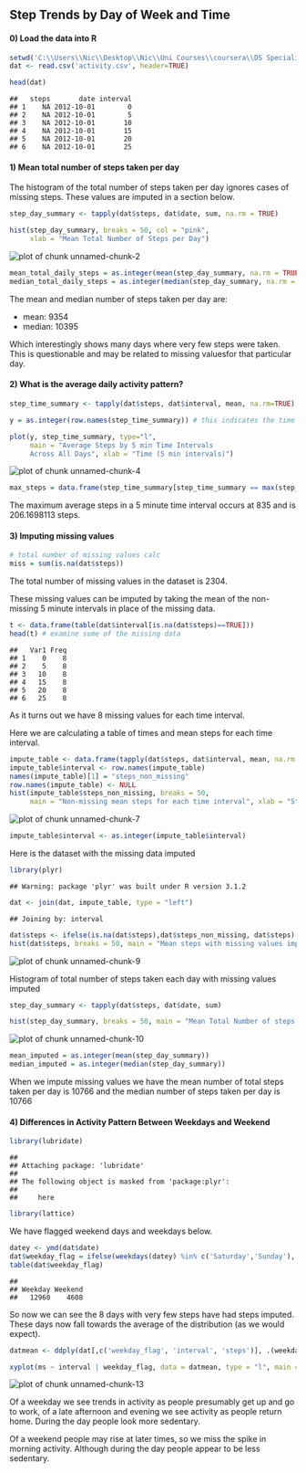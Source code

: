 
## Step Trends by Day of Week and Time

#### 0) Load the data into R


```r
setwd('C:\\Users\\Nic\\Desktop\\Nic\\Uni Courses\\coursera\\DS Specialisation\\reproducible research\\assign')
dat <- read.csv('activity.csv', header=TRUE)

head(dat)
```

```
##   steps       date interval
## 1    NA 2012-10-01        0
## 2    NA 2012-10-01        5
## 3    NA 2012-10-01       10
## 4    NA 2012-10-01       15
## 5    NA 2012-10-01       20
## 6    NA 2012-10-01       25
```

#### 1) Mean total number of steps taken per day

The histogram of the total number of steps taken per day ignores cases of missing steps. These values are imputed in a section below.



```r
step_day_summary <- tapply(dat$steps, dat$date, sum, na.rm = TRUE)

hist(step_day_summary, breaks = 50, col = "pink",
     xlab = "Mean Total Number of Steps per Day")
```

![plot of chunk unnamed-chunk-2](figure/unnamed-chunk-2-1.png) 


```r
mean_total_daily_steps = as.integer(mean(step_day_summary, na.rm = TRUE)) 
median_total_daily_steps = as.integer(median(step_day_summary, na.rm = TRUE)) 
```

The mean and median number of steps taken per day are:  
* mean: 9354  
* median: 10395  

Which interestingly shows many days where very few steps were taken. This is questionable and may be related to missing valuesfor that particular day.

#### 2) What is the average daily activity pattern?


```r
step_time_summary <- tapply(dat$steps, dat$interval, mean, na.rm=TRUE)

y = as.integer(row.names(step_time_summary)) # this indicates the time in 5 minute intervals

plot(y, step_time_summary, type="l",
     main = "Average Steps by 5 min Time Intervals
     Across All Days", xlab = "Time (5 min intervals)")
```

![plot of chunk unnamed-chunk-4](figure/unnamed-chunk-4-1.png) 

```r
max_steps = data.frame(step_time_summary[step_time_summary == max(step_time_summary)])
```

The maximum average steps in a 5 minute time interval occurs at 835 and is 206.1698113 steps.

#### 3) Imputing missing values


```r
# total number of missing values calc
miss = sum(is.na(dat$steps))
```

The total number of missing values in the dataset is 2304.

These missing values can be imputed by taking the mean of the non-missing 5 minute intervals in place of the missing data.


```r
t <- data.frame(table(dat$interval[is.na(dat$steps)==TRUE]))
head(t) # examine some of the missing data
```

```
##   Var1 Freq
## 1    0    8
## 2    5    8
## 3   10    8
## 4   15    8
## 5   20    8
## 6   25    8
```

As it turns out we have 8 missing values for each time interval.

Here we are calculating a table of times and mean steps for each time interval.


```r
impute_table <- data.frame(tapply(dat$steps, dat$interval, mean, na.rm = TRUE))
impute_table$interval <- row.names(impute_table)
names(impute_table)[1] = "steps_non_missing"
row.names(impute_table) <- NULL
hist(impute_table$steps_non_missing, breaks = 50,
     main = "Non-missing mean steps for each time interval", xlab = "Steps per Interval")
```

![plot of chunk unnamed-chunk-7](figure/unnamed-chunk-7-1.png) 

```r
impute_table$interval <- as.integer(impute_table$interval)
```

Here is the dataset with the missing data imputed


```r
library(plyr)
```

```
## Warning: package 'plyr' was built under R version 3.1.2
```


```r
dat <- join(dat, impute_table, type = "left")
```

```
## Joining by: interval
```

```r
dat$steps <- ifelse(is.na(dat$steps),dat$steps_non_missing, dat$steps)
hist(dat$steps, breaks = 50, main = "Mean steps with missing values imputed", xlab = "Mean Steps per Interval")
```

![plot of chunk unnamed-chunk-9](figure/unnamed-chunk-9-1.png) 

Histogram of total number of steps taken each day with missing values imputed 


```r
step_day_summary <- tapply(dat$steps, dat$date, sum)

hist(step_day_summary, breaks = 50, main = "Mean Total Number of steps taken per day", xlab = "Mean Total Steps per Day")
```

![plot of chunk unnamed-chunk-10](figure/unnamed-chunk-10-1.png) 

```r
mean_imputed = as.integer(mean(step_day_summary))
median_imputed = as.integer(median(step_day_summary))
```

When we impute missing values we have the mean number of total steps taken per day is 10766 and the median number of steps taken per day is 10766  

#### 4) Differences in Activity Pattern Between Weekdays and Weekend


```r
library(lubridate)
```

```
## 
## Attaching package: 'lubridate'
## 
## The following object is masked from 'package:plyr':
## 
##     here
```

```r
library(lattice)
```

We have flagged weekend days and weekdays below.


```r
datey <- ymd(dat$date)
dat$weekday_flag = ifelse(weekdays(datey) %in% c('Saturday','Sunday'), 'Weekend', 'Weekday')
table(dat$weekday_flag)
```

```
## 
## Weekday Weekend 
##   12960    4608
```

So now we can see the 8 days with very few steps have had steps imputed. These days now fall towards the average of the distribution (as we would expect).


```r
datmean <- ddply(dat[,c('weekday_flag', 'interval', 'steps')], .(weekday_flag, interval), summarise,  ms = mean(steps))

xyplot(ms ~ interval | weekday_flag, data = datmean, type = "l", main = "Mean steps per day cut by Weekday and Weekend", xlab = "Time", ylab = "Mean Steps")
```

![plot of chunk unnamed-chunk-13](figure/unnamed-chunk-13-1.png) 

Of a weekday we see trends in activity as people presumably get up and go to work, of a late afternoon and evening we see activity as people return home. During the day people look more sedentary.

Of a weekend people may rise at later times, so we miss the spike in morning activity. Although during the day people appear to be less sedentary.
